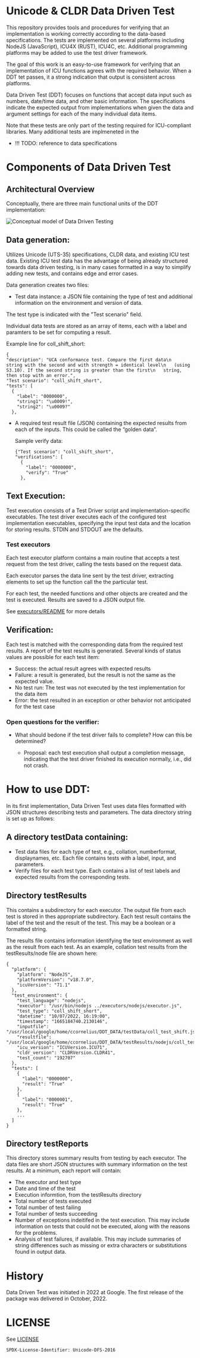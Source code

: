 # Unicode & CLDR Data Driven Test

This repository provides tools and procedures for verifying that an
implementation is working correctly according to the data-based
specifications. The tests are implemented on several platforms including NodeJS
(JavaScript), ICU4X (RUST), ICU4C, etc. Additional programming platforms may be
added to use the test driver framework.

The goal of this work is an easy-to-use framework for verifying that an
implementation of ICU functions agrees with the required behavior. When a DDT
tet passes, it a strong indication that output is consistent across platforms.

Data Driven Test (DDT) focuses on functions that accept data input such as
numbers, date/time data, and other basic information. The specifications
indicate the expected output from implementations when given the data and
argument settings for each of the many individual data items.

Note that these tests are only part of the testing required for ICU-compliant
libraries. Many additional tests are implmeneted in the

* !!! TODO: reference to data specifications

# Components of Data Driven Test

## Architectural Overview

Conceptually, there are three main functional units of the DDT implementation:

![Conceptual model of Data Driven Testing](./ddt_concept_model.png)

## Data generation:

Utilizes Unicode (UTS-35) specifications, CLDR data, and existing ICU test
data. Existing ICU test data has the advantage of being already structured
towards data driven testing, is in many cases formatted in a way to simplify
adding new tests, and contains edge and error cases.

Data generation creates two files:
* Test data instance: a JSON file containing the type of test and additional
  information on the environment and version of data.

The test type is indicated with the "Test scenario" field.

Individual data tests are stored as an array of items, each with a label and
paramters to be set for computing a result.

  Example line for coll_shift_short:
  ```
  {
  "description": "UCA conformance test. Compare the first data\n   string with the second and with strength = identical level\n   (using S3.10). If the second string is greater than the first\n   string, then stop with an error.",
  "Test scenario": "coll_shift_short",
  "tests": [
    {
      "label": "0000000",
      "string1": "\u0009!",
      "string2": "\u0009?"
    },
  ```
* A required test result file (JSON) containing the expected results from each
  of the inputs. This could be called the “golden data”.

  Sample verify data:
  ```
  {"Test scenario": "coll_shift_short",
  "verifications": [
    {
      "label": "0000000",
      "verify": "True"
    },
  ```

## Text Execution:

Test execution consists of a Test Driver script and implementation-specific
executables.  The test driver executes each of the configured test
implementation executables, specifying the input test data and the location for
storing results.  STDIN and STDOUT are the defaults.

### Test executors

Each test executor platform contains a main routine that accepts a test request
from the test driver, calling the tests based on the request data.

Each executor parses the data line sent by the test driver, extracting elements
to set up the function call the the particular test.

For each test, the needed functions and other objects are created and the test
is executed. Results are saved to a JSON output file.

See [executors/README](./executors/README.md) for more details

## Verification:

Each test is matched with the corresponding data from the required test
results. A report of the test results is generated. Several kinds of status
values are possible for each test item:

* Success: the actual result agrees with expected results
* Failure: a result is generated, but the result is not the same as the expected
value.
* No test run: The test was not executed by the test implementation for the data
item
* Error: the test resulted in an exception or other behavior not anticipated for
the test case

### Open questions for the verifier:
* What should bedone if the test driver fails to complete? How can this be
  determined?

    * Proposal: each test execution shall output a completion message,
indicating that the test driver finished its execution normally, i.e., did not
crash.

# How to use DDT:

In its first implementation, Data Driven Test uses data files formatted with
JSON structures describing tests and parameters. The data directory string is
set up as follows:

## A directory testData containing:
  * Test data files for each type of test, e.g., collation, numberformat,
  displaynames, etc. Each file contains tests with a label, input, and
  parameters.
  * Verify files for each test type. Each contains a list of test labels and
  expected results from the corresponding tests.

## Directory testResults

This contains a subdirectory for each executor. The output file from each test
is stored in thes appropriate subdirectory. Each test result contains the label
of the test and the result of the test. This may be a boolean or a formatted
string.

The results file contains information identifying the test environment as well
as the result from each test. As an example, collation test results from the
testResults/node file are shown here:

```
{
  "platform": {
    "platform": "NodeJS",
    "platformVersion": "v18.7.0",
    "icuVersion": "71.1"
  },
  "test_environment": {
    "test_language": "nodejs",
    "executor": "/usr/bin/nodejs ../executors/nodejs/executor.js",
    "test_type": "coll_shift_short",
    "datetime": "10/07/2022, 16:19:00",
    "timestamp": "1665184740.2130146",
    "inputfile": "/usr/local/google/home/ccornelius/DDT_DATA/testData/coll_test_shift.json",
    "resultfile": "/usr/local/google/home/ccornelius/DDT_DATA/testResults/nodejs/coll_test_shift.json",
    "icu_version": "ICUVersion.ICU71",
    "cldr_version": "CLDRVersion.CLDR41",
    "test_count": "192707"
  },
  "tests": [
    {
      "label": "0000000",
      "result": "True"
    },
    {
      "label": "0000001",
      "result": "True"
    },
    ...
  ]
}
```

## Directory testReports
This directory stores summary results from testing by each executor. The data
files are short JSON structures with summary information on the test results. At
a minimum, each report will contain:

* The executor and test type
* Date and time of the test
* Execution informtion, from the testResults directory
* Total number of tests executed
* Total number of test failing
* Total number of tests succeeding
* Number of exceptions indeitifed in the test execution. This may include
  information on tests that could not be executed, along with the reasons
  for the problems.
* Analysis of test failures, if available. This may include summaries of string
  differences such as missing or extra characters or substitutions found in
  output data.

# History

Data Driven Test was initiated in 2022 at Google. The first release of the
package was delivered in October, 2022.

# LICENSE

See [LICENSE](./LICENSE)

```
SPDX-License-Identifier: Unicode-DFS-2016
```
